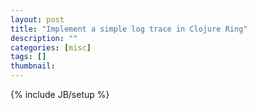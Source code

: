 ```yaml
---
layout: post
title: "Implement a simple log trace in Clojure Ring"
description: ""
categories: [misc]
tags: []
thumbnail:
---
```

{% include JB/setup %}

